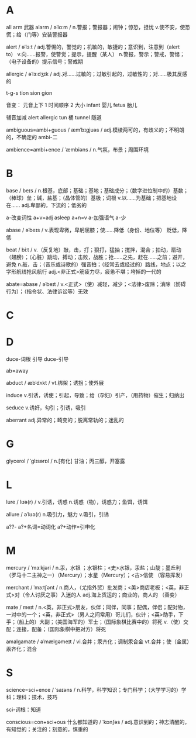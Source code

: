# A

all arm 武器
alarm
/ əˈlɑːm /
n.警报；警报器；闹钟；惊恐，担忧
v.使不安，使恐慌；给（门等）安装警报器

alert
/ əˈlɜːt /
adj.警惕的，警觉的；机敏的，敏捷的；意识到，注意到（alert to）
v.向……报警，使警觉；提示，提醒（某人）
n.警报，警示；警戒，警惕；（电子设备的）提示信号；警戒期

allergic
/ əˈlɜːdʒɪk /
adj.对……过敏的；过敏引起的，过敏性的；对……极其反感的

t-g-s
tion sion  gion

音变：
元音上下
1 时间顺序
2 大小
infant 婴儿
fetus 胎儿

辅音加减
alert
allergic
tun 桶
tunnel 隧道

ambiguous=ambi+guous
/ æmˈbɪɡjuəs /
adj.模棱两可的，有歧义的；不明朗的，不确定的
ambi-二

ambience=ambi+ence
/ ˈæmbiəns /
n.气氛，布景；周围环境


# B

base
/ beɪs /
n.根基，底部；基础；基地；基础成分；（数字进位制中的）基数；（棒球）垒；碱，盐基；（晶体管的）基极；词根
v.以……为基础；把基地设在……
adj.卑鄙的，下流的；低劣的

a-改变词性
a+v=adj
asleep
a+n=v
a-加强语气
a-少

abase
/ əˈbeɪs /
v.表现卑微，卑躬屈膝；使……降低（身份、地位等）
贬低，降低

beat
/ biːt /
v.（反复地）敲，击，打；狠打，猛抽；搅拌，混合；拍动，扇动（翅膀）；（心脏）跳动，搏动；击败，战胜；抢……之先，赶在……之前；避开，避免
n.敲，击；（音乐或诗歌的）强音拍；（经常去或经过的）路线，地点；以之字形航线抢风航行
adj.<非正式>筋疲力尽，疲惫不堪；垮掉的一代的

abate=abase
/ əˈbeɪt /
v.<正式>（使）减轻，减少；<法律>废除；消除（妨碍行为）；（指令状、法律诉讼等）无效

# C

# D
duce-词根
引导
duce-引导

ab=away

abduct
/ æbˈdʌkt /
vt.绑架；诱拐；使外展

induce
v.引诱，诱使；引起，导致；给（孕妇）引产，（用药物）催生；归纳出

seduce
v.诱奸，勾引；引诱，吸引

aberrant
adj.异常的；畸变的；脱离常轨的；迷乱的


# G

glycerol
/ ˈɡlɪsərɒl /
n.[有化] 甘油；丙三醇，开塞露


# L

lure
/ lʊə(r) /
v.引诱，诱惑
n.诱惑（物），诱惑力；鱼饵，诱饵

allure
/ əˈlʊə(r) 
n.吸引力，魅力
v.吸引，引诱

a??-
a?+名词=动词化
a?+动作=引申化


# M

mercury
/ ˈmɜːkjəri /
n.汞，水银 ；水银柱；<史>水银，汞盐；山靛；墨丘利（罗马十二主神之一）（Mercury）；水星（Mercury）；<古>信使
（容易挥发）

merchant
/ ˈmɜːtʃənt /
n.商人，（尤指外贸）批发商；<美>商店老板；<英，非正式>对（令人讨厌之事）入迷的人
adj.海上货运的；商业的，商人的
（善变）

mate
/ meɪt /
n.<英，非正式>朋友，伙伴；同伴，同事；配偶，伴侣；配对物，一对中的一个；<英，非正式>（男人之间常用）哥儿们，伙计；<英>助手，下手；（船上的）大副；（美国海军的）军士；（国际象棋比赛中的）将死
v.（使）交配；连接，配备；（国际象棋中把对方）将死

amalgamate
/ əˈmælɡəmeɪt /
vi.合并；汞齐化；调制汞合金
vt.合并；使（金属）汞齐化；混合

# S

science=sci+ence
/ ˈsaɪəns /
n.科学，科学知识；专门科学；（大学学习的）学科；理科；技术，技巧

sci-词根：知道

conscious=con+sci+ous  什么都知道的
/ ˈkɒnʃəs /
adj.意识到的；神志清醒的，有知觉的；关注的；刻意的，慎重的
